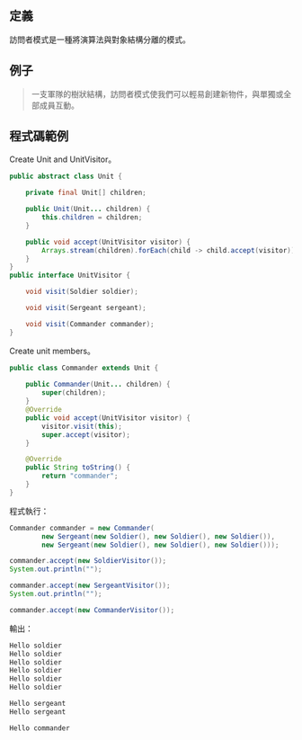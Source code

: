 ## 定義

訪問者模式是一種將演算法與對象結構分離的模式。  

## 例子   

> 一支軍隊的樹狀結構，訪問者模式使我們可以輕易創建新物件，與單獨或全部成員互動。  
  
## 程式碼範例  
Create Unit and UnitVisitor。
```java
public abstract class Unit {

    private final Unit[] children;

    public Unit(Unit... children) {
        this.children = children;
    }

    public void accept(UnitVisitor visitor) {
        Arrays.stream(children).forEach(child -> child.accept(visitor));
    }
}
public interface UnitVisitor {

    void visit(Soldier soldier);

    void visit(Sergeant sergeant);

    void visit(Commander commander);
}
```  

Create unit members。
```java
public class Commander extends Unit {
    
    public Commander(Unit... children) {
        super(children);
    }
    @Override
    public void accept(UnitVisitor visitor) {
        visitor.visit(this);
        super.accept(visitor);
    }

    @Override
    public String toString() {
        return "commander";
    }
}

```  

程式執行：  
```java
Commander commander = new Commander(
        new Sergeant(new Soldier(), new Soldier(), new Soldier()),
        new Sergeant(new Soldier(), new Soldier(), new Soldier()));

commander.accept(new SoldierVisitor());
System.out.println("");

commander.accept(new SergeantVisitor());
System.out.println("");

commander.accept(new CommanderVisitor());
```  

輸出：  
```java
Hello soldier
Hello soldier
Hello soldier
Hello soldier
Hello soldier
Hello soldier

Hello sergeant
Hello sergeant

Hello commander
```
